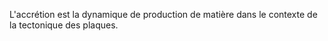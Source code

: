 L'accrétion est la dynamique de production de matière dans le contexte de la tectonique des plaques.